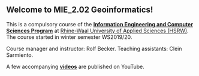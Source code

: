 ## Welcome to MIE_2.02 Geoinformatics!

This is a compulsory course of the [**Information Engineering and Computer Sciences Program**](https://www.hochschule-rhein-waal.de/en/faculties/communication-and-environment/degree-programmes/master-degree-programmes/information) at [Rhine-Waal University of Applied Sciences (HSRW)](https://www.hsrw.eu/). The course started in winter semester WS2019/20. 

Course manager and instructor: Rolf Becker. 
Teaching assistants: Clein Sarmiento.

A few accompanying [**videos**](https://www.youtube.com/playlist?list=PLfPRKnDMauJ8rNQF-nryd1ZzJ9Fz_Wgfc) are published on YouTube. 
